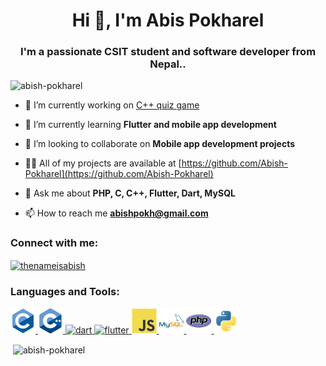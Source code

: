 <h1 align="center">Hi 👋, I'm Abis Pokharel</h1>
<h3 align="center">I'm a passionate CSIT student and software developer from Nepal..</h3>

<p align="left"> <img src="https://komarev.com/ghpvc/?username=abish-pokharel&label=Profile%20views&color=0e75b6&style=flat" alt="abish-pokharel" /> </p>

- 🔭 I’m currently working on [C++ quiz game](https://github.com/Abish-Pokharel/C-Projects/blob/main/quiz.cpp)

- 🌱 I’m currently learning **Flutter and mobile app development**

- 👯 I’m looking to collaborate on **Mobile app development projects**

- 👨‍💻 All of my projects are available at [https://github.com/Abish-Pokharel](https://github.com/Abish-Pokharel)

- 💬 Ask me about **PHP, C, C++, Flutter, Dart, MySQL**

- 📫 How to reach me **abishpokh@gmail.com**

<h3 align="left">Connect with me:</h3>
<p align="left">
<a href="https://instagram.com/thenameisabish" target="blank"><img align="center" src="https://raw.githubusercontent.com/rahuldkjain/github-profile-readme-generator/master/src/images/icons/Social/instagram.svg" alt="thenameisabish" height="30" width="40" /></a>
</p>

<h3 align="left">Languages and Tools:</h3>
<p align="left"> <a href="https://www.cprogramming.com/" target="_blank" rel="noreferrer"> <img src="https://raw.githubusercontent.com/devicons/devicon/master/icons/c/c-original.svg" alt="c" width="40" height="40"/> </a> <a href="https://www.w3schools.com/cpp/" target="_blank" rel="noreferrer"> <img src="https://raw.githubusercontent.com/devicons/devicon/master/icons/cplusplus/cplusplus-original.svg" alt="cplusplus" width="40" height="40"/> </a> <a href="https://dart.dev" target="_blank" rel="noreferrer"> <img src="https://www.vectorlogo.zone/logos/dartlang/dartlang-icon.svg" alt="dart" width="40" height="40"/> </a> <a href="https://flutter.dev" target="_blank" rel="noreferrer"> <img src="https://www.vectorlogo.zone/logos/flutterio/flutterio-icon.svg" alt="flutter" width="40" height="40"/> </a> <a href="https://developer.mozilla.org/en-US/docs/Web/JavaScript" target="_blank" rel="noreferrer"> <img src="https://raw.githubusercontent.com/devicons/devicon/master/icons/javascript/javascript-original.svg" alt="javascript" width="40" height="40"/> </a> <a href="https://www.mysql.com/" target="_blank" rel="noreferrer"> <img src="https://raw.githubusercontent.com/devicons/devicon/master/icons/mysql/mysql-original-wordmark.svg" alt="mysql" width="40" height="40"/> </a> <a href="https://www.php.net" target="_blank" rel="noreferrer"> <img src="https://raw.githubusercontent.com/devicons/devicon/master/icons/php/php-original.svg" alt="php" width="40" height="40"/> </a> <a href="https://www.python.org" target="_blank" rel="noreferrer"> <img src="https://raw.githubusercontent.com/devicons/devicon/master/icons/python/python-original.svg" alt="python" width="40" height="40"/> </a> </p>

<p>&nbsp;<img align="center" src="https://github-readme-stats.vercel.app/api?username=abish-pokharel&show_icons=true&locale=en" alt="abish-pokharel" /></p>
